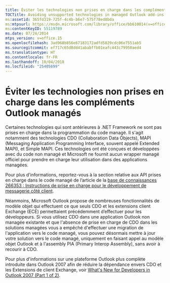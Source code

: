 ```yaml
---
title: Éviter les technologies non prises en charge dans les compléments Outlook managés
TOCTitle: Avoiding unsupported technologies in managed Outlook add-ins
ms:assetid: 365fd319-725f-4c4b-b6e7-575f78ed8bda
ms:mtpsurl: https://msdn.microsoft.com/library/office/bb610014(v=office.15)
ms:contentKeyID: 55119789
ms.date: 07/24/2014
mtps_version: v=office.15
ms.openlocfilehash: 3ad968b856e67183172adfd5829cdc06e7551ab5
ms.sourcegitcommit: ef717c65d8dd41ababffb01eafc443c79950aed4
ms.translationtype: HT
ms.contentlocale: fr-FR
ms.lasthandoff: 10/04/2018
ms.locfileid: "25405699"
---
```

# <a name="avoiding-unsupported-technologies-in-managed-outlook-add-ins"></a>Éviter les technologies non prises en charge dans les compléments Outlook managés

Certaines technologies qui sont antérieures à .NET Framework ne sont pas prises en charge dans la programmation du code managé. Il s'agit notamment des technologies CDO (Collaboration Data Objects), MAPI (Messaging Application Programming Interface, souvent appelé Extended MAPI), et Simple MAPI. Ces technologies ont été conçues et développées avec du code non managé et Microsoft ne fournit aucun wrapper managé officiel pour prendre en charge leur utilisation dans des applications managées. 

Pour plus d’informations, reportez-vous à la section relative aux API prises en charge dans le code managé de l’article de la [base de connaissances 266353 : Instructions de prise en charge pour le développement de messagerie côté client](https://go.microsoft.com/fwlink/?linkid=89209).

Néanmoins, Microsoft Outlook propose de nombreuses fonctionnalités de modèle objet qui effectuent ce que seuls CDO et les extensions client Exchange (ECE) permettaient précédemment d’effectuer pour les développeurs. Si vous utilisez CDO dans une application Outlook non managée existante et que l'absence de prise en charge de CDO dans les solutions managées vous a empêché d'effectuer une migration de l'application vers le code managé, vous pouvez désormais mettre à jour votre solution vers le code managé, uniquement en faisant appel au modèle objet Outlook et à l'assembly PIA (Primary Interop Assembly), sans avoir à recourir à CDO. 

Pour plus d'informations sur une plateforme Outlook plus complète introduite dans Outlook 2007 afin de réduire la dépendance envers CDO et les Extensions de client Exchange, voir [What's New for Developers in Outlook 2007 (Part 1 of 2)](https://msdn.microsoft.com/library/bb226711\(v=office.15\)).

